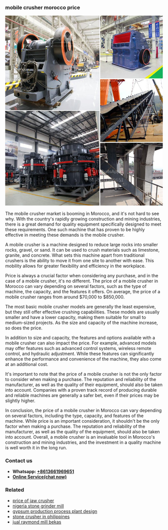 <h3>mobile crusher morocco price</h3><img src='1708498106.jpg' alt=''><p>The mobile crusher market is booming in Morocco, and it's not hard to see why. With the country's rapidly growing construction and mining industries, there is a great demand for quality equipment specifically designed to meet these requirements. One such machine that has proven to be highly effective in meeting these demands is the mobile crusher.</p><p>A mobile crusher is a machine designed to reduce large rocks into smaller rocks, gravel, or sand. It can be used to crush materials such as limestone, granite, and concrete. What sets this machine apart from traditional crushers is the ability to move it from one site to another with ease. This mobility allows for greater flexibility and efficiency in the workplace.</p><p>Price is always a crucial factor when considering any purchase, and in the case of a mobile crusher, it's no different. The price of a mobile crusher in Morocco can vary depending on several factors, such as the type of machine, the capacity, and the features it offers. On average, the price of a mobile crusher ranges from around $70,000 to $850,000.</p><p>The most basic mobile crusher models are generally the least expensive, but they still offer effective crushing capabilities. These models are usually smaller and have a lower capacity, making them suitable for small to medium-sized projects. As the size and capacity of the machine increase, so does the price.</p><p>In addition to size and capacity, the features and options available with a mobile crusher can also impact the price. For example, advanced models may offer features such as advanced control systems, wireless remote control, and hydraulic adjustment. While these features can significantly enhance the performance and convenience of the machine, they also come at an additional cost.</p><p>It's important to note that the price of a mobile crusher is not the only factor to consider when making a purchase. The reputation and reliability of the manufacturer, as well as the quality of their equipment, should also be taken into account. Companies with a proven track record of producing durable and reliable machines are generally a safer bet, even if their prices may be slightly higher.</p><p>In conclusion, the price of a mobile crusher in Morocco can vary depending on several factors, including the type, capacity, and features of the machine. While price is an important consideration, it shouldn't be the only factor when making a purchase. The reputation and reliability of the manufacturer, as well as the quality of the equipment, should also be taken into account. Overall, a mobile crusher is an invaluable tool in Morocco's construction and mining industries, and the investment in a quality machine is well worth it in the long run.</p><h3>Contact us</h3><ul><li><strong>Whatsapp:&nbsp;<a href="https://wa.me/8613661969651">+8613661969651</a></strong></li><li><a href="https://swt.shibang-china.com/?git&amp;zhl&amp;mobile crusher morocco price"><strong>Online Service(chat now)</strong></a></li></ul><h3>Related</h3><ul><li><a href='price of jaw crusher.md'>price of jaw crusher</a></li><li><a href='nigeria stone grinder mill.md'>nigeria stone grinder mill</a></li><li><a href='gypsum production process plant design.md'>gypsum production process plant design</a></li><li><a href='stone crusher in philippines.md'>stone crusher in philippines</a></li><li><a href='jual raymond mill bekas.md'>jual raymond mill bekas</a></li></ul>